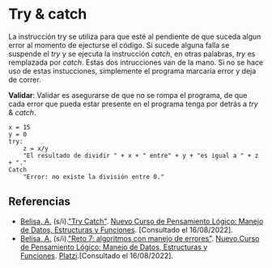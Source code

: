 # Try & catch
La instrucción try se utiliza para que esté al pendiente de que suceda algun error al momento de ejecturse el código. Si sucede alguna falla se suspende el *try* y se ejecuta la instrucción *catch*, en otras palabras, *try* es remplazada por *catch*. Estas dos intrucciones van de la mano. Si no se hace uso de estas instucciones, simplemente el programa marcaría error y deja de correr. 

**Validar**: Validar es asegurarse de que no se rompa el programa, de que cada error que pueda estar presente en el programa tenga por detrás a *try* & *catch*.

	x = 15
	y = 0
	try:
		z = x/y
		"El resultado de dividir " + x + " entre" + y + "es igual a " + z + "."
	Catch
		"Error: no existe la división entre 0."
		

## Referencias
- [Belisa, A.](https://platzi.com/profesores/anabelisam_/) (s/i).["Try Catch"](https://platzi.com/clases/3222-pensamiento-logico-estructuras/50897-try-catch/). [Nuevo Curso de Pensamiento Lógico: Manejo de Datos, Estructuras y Funciones](https://platzi.com/cursos/pensamiento-logico-estructuras/). [Consultado el 16/08/2022].
- [Belisa, A.](https://platzi.com/profesores/anabelisam_/) (s/i).["Reto 7: algoritmos con manejo de errores"](https://platzi.com/clases/3222-pensamiento-logico-estructuras/50898-reto-7-algoritmos-con-manejo-de-errores/). [Nuevo Curso de Pensamiento Lógico: Manejo de Datos, Estructuras y Funciones](https://platzi.com/cursos/pensamiento-logico-estructuras/). [Platzi](https://www.platzi.com/home).[Consultado el 16/08/2022].